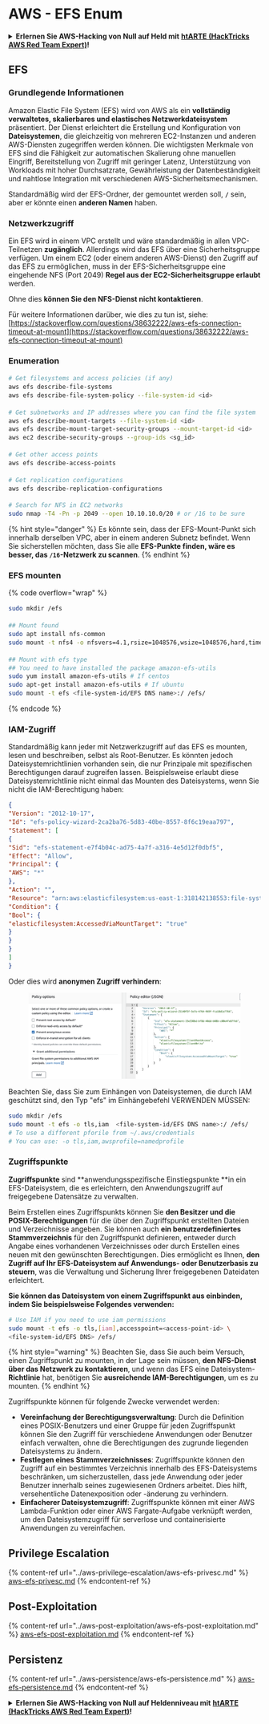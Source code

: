 # AWS - EFS Enum

<details>

<summary><strong>Erlernen Sie AWS-Hacking von Null auf Held mit</strong> <a href="https://training.hacktricks.xyz/courses/arte"><strong>htARTE (HackTricks AWS Red Team Expert)</strong></a><strong>!</strong></summary>

Andere Möglichkeiten, HackTricks zu unterstützen:

* Wenn Sie Ihr **Unternehmen in HackTricks beworben sehen möchten** oder **HackTricks als PDF herunterladen möchten**, überprüfen Sie die [**ABONNEMENTPLÄNE**](https://github.com/sponsors/carlospolop)!
* Holen Sie sich das [**offizielle PEASS & HackTricks-Merch**](https://peass.creator-spring.com)
* Entdecken Sie [**The PEASS Family**](https://opensea.io/collection/the-peass-family), unsere Sammlung exklusiver [**NFTs**](https://opensea.io/collection/the-peass-family)
* **Treten Sie der** 💬 [**Discord-Gruppe**](https://discord.gg/hRep4RUj7f) oder der [**Telegram-Gruppe**](https://t.me/peass) bei oder **folgen** Sie uns auf **Twitter** 🐦 [**@hacktricks_live**](https://twitter.com/hacktricks_live)**.**
* **Teilen Sie Ihre Hacking-Tricks, indem Sie PRs an die** [**HackTricks**](https://github.com/carlospolop/hacktricks) und [**HackTricks Cloud**](https://github.com/carlospolop/hacktricks-cloud) github Repositories einreichen.

</details>

## EFS

### Grundlegende Informationen

Amazon Elastic File System (EFS) wird von AWS als ein **vollständig verwaltetes, skalierbares und elastisches Netzwerkdateisystem** präsentiert. Der Dienst erleichtert die Erstellung und Konfiguration von **Dateisystemen**, die gleichzeitig von mehreren EC2-Instanzen und anderen AWS-Diensten zugegriffen werden können. Die wichtigsten Merkmale von EFS sind die Fähigkeit zur automatischen Skalierung ohne manuellen Eingriff, Bereitstellung von Zugriff mit geringer Latenz, Unterstützung von Workloads mit hoher Durchsatzrate, Gewährleistung der Datenbeständigkeit und nahtlose Integration mit verschiedenen AWS-Sicherheitsmechanismen.

Standardmäßig wird der EFS-Ordner, der gemountet werden soll, **`/`** sein, aber er könnte einen **anderen Namen** haben.

### Netzwerkzugriff

Ein EFS wird in einem VPC erstellt und wäre standardmäßig in allen VPC-Teilnetzen **zugänglich**. Allerdings wird das EFS über eine Sicherheitsgruppe verfügen. Um einem EC2 (oder einem anderen AWS-Dienst) den Zugriff auf das EFS zu ermöglichen, muss in der EFS-Sicherheitsgruppe eine eingehende NFS (Port 2049) **Regel aus der EC2-Sicherheitsgruppe erlaubt** werden.

Ohne dies **können Sie den NFS-Dienst nicht kontaktieren**.

Für weitere Informationen darüber, wie dies zu tun ist, siehe: [https://stackoverflow.com/questions/38632222/aws-efs-connection-timeout-at-mount](https://stackoverflow.com/questions/38632222/aws-efs-connection-timeout-at-mount)

### Enumeration
```bash
# Get filesystems and access policies (if any)
aws efs describe-file-systems
aws efs describe-file-system-policy --file-system-id <id>

# Get subnetworks and IP addresses where you can find the file system
aws efs describe-mount-targets --file-system-id <id>
aws efs describe-mount-target-security-groups --mount-target-id <id>
aws ec2 describe-security-groups --group-ids <sg_id>

# Get other access points
aws efs describe-access-points

# Get replication configurations
aws efs describe-replication-configurations

# Search for NFS in EC2 networks
sudo nmap -T4 -Pn -p 2049 --open 10.10.10.0/20 # or /16 to be sure
```
{% hint style="danger" %}
Es könnte sein, dass der EFS-Mount-Punkt sich innerhalb derselben VPC, aber in einem anderen Subnetz befindet. Wenn Sie sicherstellen möchten, dass Sie alle **EFS-Punkte finden, wäre es besser, das `/16`-Netzwerk zu scannen**.
{% endhint %}

### EFS mounten

{% code overflow="wrap" %}
```bash
sudo mkdir /efs

## Mount found
sudo apt install nfs-common
sudo mount -t nfs4 -o nfsvers=4.1,rsize=1048576,wsize=1048576,hard,timeo=600,retrans=2,noresvport <IP>:/ /efs

## Mount with efs type
## You need to have installed the package amazon-efs-utils
sudo yum install amazon-efs-utils # If centos
sudo apt-get install amazon-efs-utils # If ubuntu
sudo mount -t efs <file-system-id/EFS DNS name>:/ /efs/
```
{% endcode %}

### IAM-Zugriff

Standardmäßig kann jeder mit Netzwerkzugriff auf das EFS es mounten, lesen und beschreiben, selbst als Root-Benutzer. Es könnten jedoch Dateisystemrichtlinien vorhanden sein, die nur Prinzipale mit spezifischen Berechtigungen darauf zugreifen lassen. 
Beispielsweise erlaubt diese Dateisystemrichtlinie nicht einmal das Mounten des Dateisystems, wenn Sie nicht die IAM-Berechtigung haben:
```json
{
"Version": "2012-10-17",
"Id": "efs-policy-wizard-2ca2ba76-5d83-40be-8557-8f6c19eaa797",
"Statement": [
{
"Sid": "efs-statement-e7f4b04c-ad75-4a7f-a316-4e5d12f0dbf5",
"Effect": "Allow",
"Principal": {
"AWS": "*"
},
"Action": "",
"Resource": "arn:aws:elasticfilesystem:us-east-1:318142138553:file-system/fs-0ab66ad201b58a018",
"Condition": {
"Bool": {
"elasticfilesystem:AccessedViaMountTarget": "true"
}
}
}
]
}
```
Oder dies wird **anonymen Zugriff verhindern**:

<figure><img src="../../../.gitbook/assets/image (3) (6).png" alt=""><figcaption></figcaption></figure>

Beachten Sie, dass Sie zum Einhängen von Dateisystemen, die durch IAM geschützt sind, den Typ "efs" im Einhängebefehl VERWENDEN MÜSSEN:
```bash
sudo mkdir /efs
sudo mount -t efs -o tls,iam  <file-system-id/EFS DNS name>:/ /efs/
# To use a different pforile from ~/.aws/credentials
# You can use: -o tls,iam,awsprofile=namedprofile
```
### Zugriffspunkte

**Zugriffspunkte** sind **anwendungsspezifische Einstiegspunkte **in ein EFS-Dateisystem, die es erleichtern, den Anwendungszugriff auf freigegebene Datensätze zu verwalten.

Beim Erstellen eines Zugriffspunkts können Sie **den Besitzer und die POSIX-Berechtigungen** für die über den Zugriffspunkt erstellten Dateien und Verzeichnisse angeben. Sie können auch **ein benutzerdefiniertes Stammverzeichnis** für den Zugriffspunkt definieren, entweder durch Angabe eines vorhandenen Verzeichnisses oder durch Erstellen eines neuen mit den gewünschten Berechtigungen. Dies ermöglicht es Ihnen, **den Zugriff auf Ihr EFS-Dateisystem auf Anwendungs- oder Benutzerbasis zu steuern**, was die Verwaltung und Sicherung Ihrer freigegebenen Dateidaten erleichtert.

**Sie können das Dateisystem von einem Zugriffspunkt aus einbinden, indem Sie beispielsweise Folgendes verwenden:**
```bash
# Use IAM if you need to use iam permissions
sudo mount -t efs -o tls,[iam],accesspoint=<access-point-id> \
<file-system-id/EFS DNS> /efs/
```
{% hint style="warning" %}
Beachten Sie, dass Sie auch beim Versuch, einen Zugriffspunkt zu mounten, in der Lage sein müssen, **den NFS-Dienst über das Netzwerk zu kontaktieren**, und wenn das EFS eine Dateisystem-**Richtlinie** hat, benötigen Sie **ausreichende IAM-Berechtigungen**, um es zu mounten.
{% endhint %}

Zugriffspunkte können für folgende Zwecke verwendet werden:

* **Vereinfachung der Berechtigungsverwaltung**: Durch die Definition eines POSIX-Benutzers und einer Gruppe für jeden Zugriffspunkt können Sie den Zugriff für verschiedene Anwendungen oder Benutzer einfach verwalten, ohne die Berechtigungen des zugrunde liegenden Dateisystems zu ändern.
* **Festlegen eines Stammverzeichnisses**: Zugriffspunkte können den Zugriff auf ein bestimmtes Verzeichnis innerhalb des EFS-Dateisystems beschränken, um sicherzustellen, dass jede Anwendung oder jeder Benutzer innerhalb seines zugewiesenen Ordners arbeitet. Dies hilft, versehentliche Datenexposition oder -änderung zu verhindern.
* **Einfacherer Dateisystemzugriff**: Zugriffspunkte können mit einer AWS Lambda-Funktion oder einer AWS Fargate-Aufgabe verknüpft werden, um den Dateisystemzugriff für serverlose und containerisierte Anwendungen zu vereinfachen.

## Privilege Escalation

{% content-ref url="../aws-privilege-escalation/aws-efs-privesc.md" %}
[aws-efs-privesc.md](../aws-privilege-escalation/aws-efs-privesc.md)
{% endcontent-ref %}

## Post-Exploitation

{% content-ref url="../aws-post-exploitation/aws-efs-post-exploitation.md" %}
[aws-efs-post-exploitation.md](../aws-post-exploitation/aws-efs-post-exploitation.md)
{% endcontent-ref %}

## Persistenz

{% content-ref url="../aws-persistence/aws-efs-persistence.md" %}
[aws-efs-persistence.md](../aws-persistence/aws-efs-persistence.md)
{% endcontent-ref %}

<details>

<summary><strong>Erlernen Sie AWS-Hacking von Null auf Heldenniveau mit</strong> <a href="https://training.hacktricks.xyz/courses/arte"><strong>htARTE (HackTricks AWS Red Team Expert)</strong></a><strong>!</strong></summary>

Andere Möglichkeiten, HackTricks zu unterstützen:

* Wenn Sie Ihr **Unternehmen in HackTricks beworben sehen möchten** oder **HackTricks als PDF herunterladen möchten**, überprüfen Sie die [**ABONNEMENTPLÄNE**](https://github.com/sponsors/carlospolop)!
* Holen Sie sich das [**offizielle PEASS & HackTricks-Merch**](https://peass.creator-spring.com)
* Entdecken Sie [**The PEASS Family**](https://opensea.io/collection/the-peass-family), unsere Sammlung exklusiver [**NFTs**](https://opensea.io/collection/the-peass-family)
* **Treten Sie der** 💬 [**Discord-Gruppe**](https://discord.gg/hRep4RUj7f) oder der [**Telegram-Gruppe**](https://t.me/peass) bei oder **folgen** Sie uns auf **Twitter** 🐦 [**@hacktricks_live**](https://twitter.com/hacktricks_live)**.**
* **Teilen Sie Ihre Hacking-Tricks, indem Sie PRs an die** [**HackTricks**](https://github.com/carlospolop/hacktricks) und [**HackTricks Cloud**](https://github.com/carlospolop/hacktricks-cloud) GitHub-Repositories einreichen.

</details>
